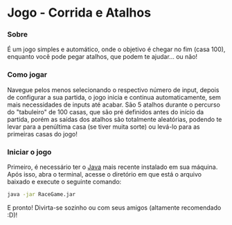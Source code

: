 # Jogo - Corrida e Atalhos

### Sobre
É um jogo simples e automático, onde o objetivo é chegar no fim (casa 100), enquanto você pode pegar atalhos, que podem te ajudar... ou não!

### Como jogar
Navegue pelos menos selecionando o respectivo número de input, depois de configurar a sua partida, o jogo inicia e continua automaticamente, sem mais necessidades de inputs até acabar.
São 5 atalhos durante o percurso do "tabuleiro" de 100 casas, que são pré definidos antes do início da partida, porém as saídas dos atalhos são totalmente aleatórias, podendo te levar para a penúltima casa (se tiver muita sorte) ou levá-lo para as primeiras casas do jogo!

### Iniciar o jogo
Primeiro, é necessário ter o [Java](https://www.java.com/pt-BR/download/) mais recente instalado em sua máquina.
Após isso, abra o terminal, acesse o diretório em que está o arquivo baixado e execute o seguinte comando:

```bash
java -jar RaceGame.jar
```

E pronto! Divirta-se sozinho ou com seus amigos (altamente recomendado :D)!